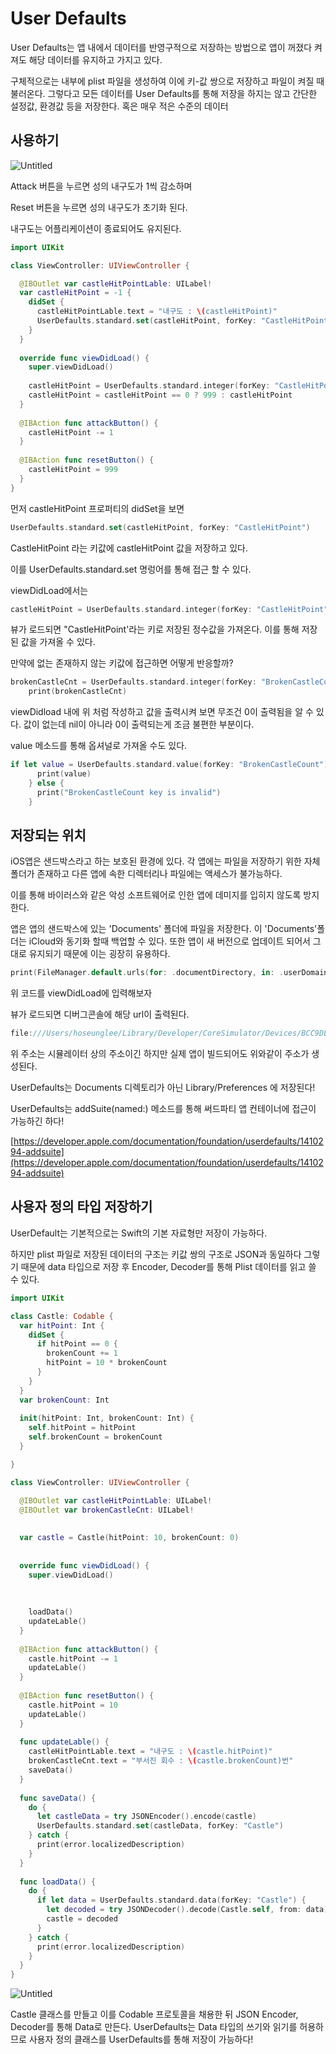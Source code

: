 # User Defaults

User Defaults는 앱 내에서 데이터를 반영구적으로 저장하는 방법으로 앱이 꺼졌다 켜져도 해당 데이터를 유지하고 가지고 있다.

구체적으로는 내부에 plist 파일을 생성하여 이에 키-값 쌍으로 저장하고 파일이 켜질 때 불러온다. 그렇다고 모든 데이터를 User Defaults를 통해 저장을 하지는 않고 간단한 설정값, 환경값 등을 저장한다. 혹은 매우 적은 수준의 데이터

## 사용하기

![Untitled](User%20Defaults%200157b96c3cd84184b3c67e00185f707c/Untitled.png)

Attack 버튼을 누르면 성의 내구도가 1씩 감소하며

Reset 버튼을 누르면 성의 내구도가 초기화 된다.

내구도는 어플리케이션이 종료되어도 유지된다.

```swift
import UIKit

class ViewController: UIViewController {

  @IBOutlet var castleHitPointLable: UILabel!
  var castleHitPoint = -1 {
    didSet {
      castleHitPointLable.text = "내구도 : \(castleHitPoint)"
      UserDefaults.standard.set(castleHitPoint, forKey: "CastleHitPoint")
    }
  }
  
  override func viewDidLoad() {
    super.viewDidLoad()
    
    castleHitPoint = UserDefaults.standard.integer(forKey: "CastleHitPoint")
    castleHitPoint = castleHitPoint == 0 ? 999 : castleHitPoint
  }
  
  @IBAction func attackButton() {
    castleHitPoint -= 1
  }
  
  @IBAction func resetButton() {
    castleHitPoint = 999
  }
}
```

먼저 castleHitPoint 프로퍼티의 didSet을 보면

```swift
UserDefaults.standard.set(castleHitPoint, forKey: "CastleHitPoint")
```

CastleHitPoint 라는 키값에 castleHitPoint 값을 저장하고 있다.

이를 UserDefaults.standard.set 명렁어를 통해 접근 할 수 있다.

viewDidLoad에서는 

```swift
castleHitPoint = UserDefaults.standard.integer(forKey: "CastleHitPoint")
```

뷰가 로드되면 "CastleHitPoint'라는 키로 저장된 정수값을 가져온다. 이를 통해 저장된 값을 가져올 수 있다.

만약에 없는 존재하지 않는 키값에 접근하면 어떻게 반응할까?

```swift
brokenCastleCnt = UserDefaults.standard.integer(forKey: "BrokenCastleCount")
    print(brokenCastleCnt)
```

viewDidload 내에 위 처럼 작성하고 값을 출력시켜 보면 무조건 0이 출력됨을 알 수 있다. 값이 없는데 nil이 아니라 0이 출력되는게 조금 불편한 부분이다.

value 메소드를 통해 옵셔널로 가져올 수도 있다.

```swift
if let value = UserDefaults.standard.value(forKey: "BrokenCastleCount") as? Int {
      print(value)
    } else {
      print("BrokenCastleCount key is invalid")
    }
```

## 저장되는 위치

iOS앱은 샌드박스라고 하는 보호된 환경에 있다. 각 앱에는 파일을 저장하기 위한 자체 폴더가 존재하고 다른 앱에 속한 디렉터리나 파일에는 액세스가 불가능하다.

이를 통해 바이러스와 같은 악성 소프트웨어로 인한 앱에 데미지를 입히지 않도록 방지한다.

앱은 앱의 샌드박스에 있는 'Documents' 폴더에 파일을 저장한다. 이 'Documents'폴더는 iCloud와 동기화 할때 백업할 수 있다. 또한 앱이 새 버전으로 업데이트 되어서 그대로 유지되기 때문에 이는 굉장히 유용하다.

```swift
print(FileManager.default.urls(for: .documentDirectory, in: .userDomainMask)[0])
```

위 코드를 viewDidLoad에 입력해보자

뷰가 로드되면 디버그콘솔에 해당 url이 출력된다.

```swift
file:///Users/hoseunglee/Library/Developer/CoreSimulator/Devices/BCC9DE1E-B271-46C7-9200-7128F4646D4D/data/Containers/Data/Application/49DEC57E-EF99-432E-9D39-6EEDA2C14D79/Documents/
```

위 주소는 시뮬레이터 상의 주소이긴 하지만 실제 앱이 빌드되어도 위와같이 주소가 생성된다.

UserDefaults는 Documents 디렉토리가 아닌 Library/Preferences 에 저장된다!

UserDefaults는 addSuite(named:) 메소드를 통해 써드파티 앱 컨테이너에 접근이 가능하긴 하다!

[https://developer.apple.com/documentation/foundation/userdefaults/1410294-addsuite](https://developer.apple.com/documentation/foundation/userdefaults/1410294-addsuite)

## 사용자 정의 타입 저장하기

UserDefault는 기본적으로는 Swift의 기본 자료형만 저장이 가능하다.

하지만 plist 파일로 저장된 데이터의 구조는 키값 쌍의 구조로 JSON과 동일하다 그렇기 때문에 data 타입으로 저장 후 Encoder, Decoder를 통해 Plist 데이터를 읽고 쓸 수 있다.

```swift
import UIKit

class Castle: Codable {
  var hitPoint: Int {
    didSet {
      if hitPoint == 0 {
        brokenCount += 1
        hitPoint = 10 * brokenCount
      }
    }
  }
  var brokenCount: Int
  
  init(hitPoint: Int, brokenCount: Int) {
    self.hitPoint = hitPoint
    self.brokenCount = brokenCount
  }

}

class ViewController: UIViewController {

  @IBOutlet var castleHitPointLable: UILabel!
  @IBOutlet var brokenCastleCnt: UILabel!
  
 
  var castle = Castle(hitPoint: 10, brokenCount: 0)
  
  
  override func viewDidLoad() {
    super.viewDidLoad()
    
    
    
    loadData()
    updateLable()
  }
  
  @IBAction func attackButton() {
    castle.hitPoint -= 1
    updateLable()
  }
  
  @IBAction func resetButton() {
    castle.hitPoint = 10
    updateLable()
  }
  
  func updateLable() {
    castleHitPointLable.text = "내구도 : \(castle.hitPoint)"
    brokenCastleCnt.text = "부서진 회수 : \(castle.brokenCount)번"
    saveData()
  }
  
  func saveData() {
    do {
      let castleData = try JSONEncoder().encode(castle)
      UserDefaults.standard.set(castleData, forKey: "Castle")
    } catch {
      print(error.localizedDescription)
    }
  }
  
  func loadData() {
    do {
      if let data = UserDefaults.standard.data(forKey: "Castle") {
        let decoded = try JSONDecoder().decode(Castle.self, from: data)
        castle = decoded
      }
    } catch {
      print(error.localizedDescription)
    }
  }
}
```

![Untitled](User%20Defaults%200157b96c3cd84184b3c67e00185f707c/Untitled%201.png)

Castle 클래스를 만들고 이를 Codable 프로토콜을 채용한 뒤 JSON Encoder, Decoder를 통해 Data로 만든다. UserDefaults는 Data 타입의 쓰기와 읽기를 허용하므로 사용자 정의 클래스를 UserDefaults를 통해 저장이 가능하다!